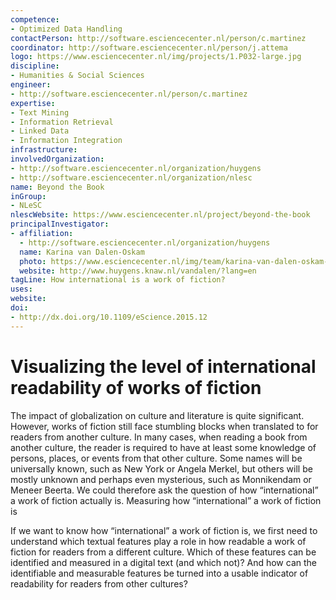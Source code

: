 ```yaml
---
competence:
- Optimized Data Handling
contactPerson: http://software.esciencecenter.nl/person/c.martinez
coordinator: http://software.esciencecenter.nl/person/j.attema
logo: https://www.esciencecenter.nl/img/projects/1.P032-large.jpg
discipline:
- Humanities & Social Sciences
engineer:
- http://software.esciencecenter.nl/person/c.martinez
expertise:
- Text Mining
- Information Retrieval
- Linked Data
- Information Integration
infrastructure:
involvedOrganization:
- http://software.esciencecenter.nl/organization/huygens
- http://software.esciencecenter.nl/organization/nlesc
name: Beyond the Book
inGroup:
- NLeSC
nlescWebsite: https://www.esciencecenter.nl/project/beyond-the-book
principalInvestigator:
- affiliation:
  - http://software.esciencecenter.nl/organization/huygens
  name: Karina van Dalen-Oskam
  photo: https://www.esciencecenter.nl/img/team/karina-van-dalen-oskam-cropped-bw.jpg
  website: http://www.huygens.knaw.nl/vandalen/?lang=en
tagLine: How international is a work of fiction?
uses:
website:
doi:
- http://dx.doi.org/10.1109/eScience.2015.12
---
```

# Visualizing the level of international readability of works of fiction

The impact of globalization on culture and literature is quite significant. However, works of fiction still face stumbling blocks when translated to for readers from another culture. In many cases, when reading a book from another culture, the reader is required to have at least some knowledge of persons, places, or events from that other culture. Some names will be universally known, such as New York or Angela Merkel, but others will be mostly unknown and perhaps even mysterious, such as Monnikendam or Meneer Beerta. We could therefore ask the question of how “international” a work of fiction actually is.
Measuring how “international” a work of fiction is

If we want to know how “international” a work of fiction is, we first need to understand which textual features play a role in how readable a work of fiction for readers from a different culture. Which of these features can be identified and measured in a digital text (and which not)? And how can the identifiable and measurable features be turned into a usable indicator of readability for readers from other cultures?
